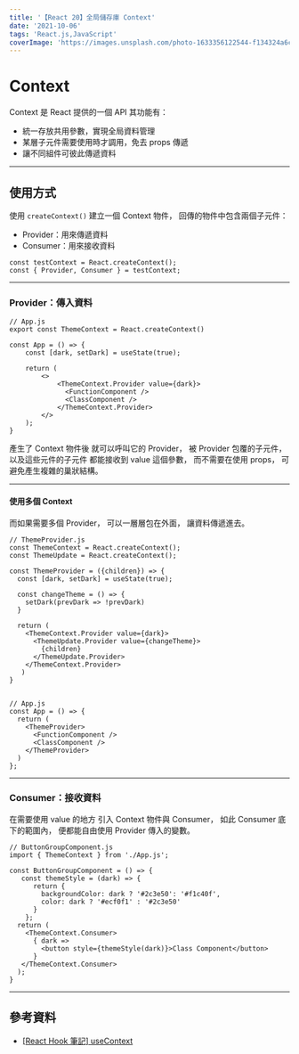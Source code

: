 ```yaml
---
title: '【React 20】全局儲存庫 Context'
date: '2021-10-06'
tags: 'React.js,JavaScript'
coverImage: 'https://images.unsplash.com/photo-1633356122544-f134324a6cee?ixlib=rb-1.2.1&ixid=MnwxMjA3fDB8MHxwaG90by1wYWdlfHx8fGVufDB8fHx8&auto=format&fit=crop&w=870&q=80'
---
```



# Context
Context 是 React 提供的一個 API
其功能有：
- 統一存放共用參數，實現全局資料管理
- 某層子元件需要使用時才調用，免去 props 傳遞
- 讓不同組件可彼此傳遞資料

---

## 使用方式
使用 `createContext()` 建立一個 Context 物件，
回傳的物件中包含兩個子元件：
- Provider：用來傳遞資料
- Consumer：用來接收資料
```
const testContext = React.createContext();
const { Provider, Consumer } = testContext;
```

---

### Provider：傳入資料
```
// App.js
export const ThemeContext = React.createContext() 

const App = () => {
    const [dark, setDark] = useState(true);
    
    return (
        <>
            <ThemeContext.Provider value={dark}>
              <FunctionComponent />
              <ClassComponent />
            </ThemeContext.Provider>
        </>
    );
}
```

產生了 Context 物件後
就可以呼叫它的 Provider，
被 Provider 包覆的子元件，
以及這些元件的子元件
都能接收到 value 這個參數，
而不需要在使用 props，
可避免產生複雜的巢狀結構。

---

#### 使用多個 Context
而如果需要多個 Provider，
可以一層層包在外面，
讓資料傳遞進去。

```
// ThemeProvider.js
const ThemeContext = React.createContext();
const ThemeUpdate = React.createContext();

const ThemeProvider = ({children}) => {
  const [dark, setDark] = useState(true);
  
  const changeTheme = () => {
    setDark(prevDark => !prevDark)
  }
  
  return (
    <ThemeContext.Provider value={dark}>
      <ThemeUpdate.Provider value={changeTheme}>
        {children}
      </ThemeUpdate.Provider>
    </ThemeContext.Provider>
   )
}


// App.js
const App = () => {
  return (
    <ThemeProvider>
      <FunctionComponent />
      <ClassComponent />
    </ThemeProvider>
  )
};
```

---

### Consumer：接收資料
在需要使用 value 的地方
引入 Context 物件與 Consumer，
如此 Consumer 底下的範圍內，
便都能自由使用 Provider 傳入的變數。

```
// ButtonGroupComponent.js
import { ThemeContext } from './App.js';

const ButtonGroupComponent = () => {
   const themeStyle = (dark) => {
      return {
        backgroundColor: dark ? '#2c3e50': '#f1c40f',
        color: dark ? '#ecf0f1' : '#2c3e50'
      }
    };
  return (
    <ThemeContext.Consumer>
      { dark =>
        <button style={themeStyle(dark)}>Class Component</button>
      }
   </ThemeContext.Consumer>
  );
} 
```

---

## 參考資料
- [[React Hook 筆記] useContext](https://medium.com/hannah-lin/react-hook-%E7%AD%86%E8%A8%98-usecontext-4bc289976847)
